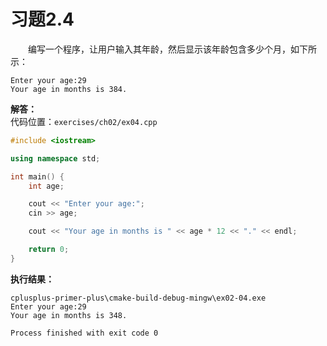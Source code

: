 # 习题2.4

&emsp;&emsp;编写一个程序，让用户输入其年龄，然后显示该年龄包含多少个月，如下所示：
```
Enter your age:29
Your age in months is 384.
```

**解答：**  
代码位置：`exercises/ch02/ex04.cpp`
```c++
#include <iostream>

using namespace std;

int main() {
    int age;

    cout << "Enter your age:";
    cin >> age;

    cout << "Your age in months is " << age * 12 << "." << endl;

    return 0;
}
```

**执行结果：**  
```
cplusplus-primer-plus\cmake-build-debug-mingw\ex02-04.exe
Enter your age:29
Your age in months is 348.

Process finished with exit code 0
```